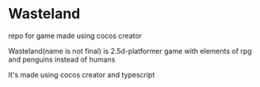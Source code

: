 # Wasteland
repo for game made using cocos creator


Wasteland(name is not final) is 2.5d-platformer game with elements of rpg and penguins instead of humans

It's made using cocos creator and typescript
